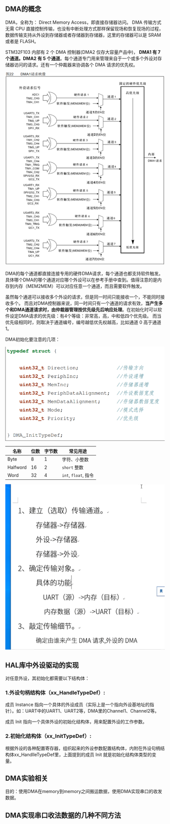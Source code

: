 ## DMA的概念

DMA，全称为： Direct Memory Access，即直接存储器访问。 DMA 传输方式无需 CPU 直接控制传输，也没有中断处理方式那样保留现场和恢复现场的过程，数据传输支持从外设到存储器或者存储器到存储器，这里的存储器可以是 SRAM 或者是 FLASH。  

STM32F103 内部有 2 个 DMA 控制器(DMA2 仅存大容量产品中)， **DMA1 有 7 个通道。DMA2 有 5 个通道**。每个通道专门用来管理来自于一个或多个外设对存储器访问的请求。还有一个仲裁器来协调各个 DMA 请求的优先权。

![image-20250821155709769](./assets/image-20250821155709769.png)

DMA的每个通道都直接连接专用的硬件DMA请求，每个通道也都支持软件触发。具体哪个DMA的哪个通道对应哪个外设可以在参考手册中查到。值得注意的是内存到内存（MEM2MEM）可以对应任意一个通道，而且需要软件触发。

虽然每个通道可以接收多个外设的请求，但是同一时间只能接收一个，不能同时接收多个。  而且对DMA控制器来说，同一时间只有一个通道的请求有效，**当产生多个和DMA通道请求时，由仲裁器管理按优先级先后响应处理**。在初始化时可以软件设定DMA请求的优先级：有4个等级：非常高，高，中和低四个优先级。  而当优先级相同时，则取决于通道编号，编号越低优先权越高，比如通道 0 高于通道 1。  

DMA初始化要注意的几项：

![image-20250821160435446](./assets/image-20250821160435446.png)



| 名称     | 位数 | 字节数 | 常见用途             |
| -------- | ---- | ------ | -------------------- |
| Byte     | 8    | 1      | 字符、小整数         |
| Halfword | 16   | 2      | `short` 整数         |
| Word     | 32   | 4      | `int`, `float`, 指令 |



![image-20250817161059528](./assets/image-20250817161059528.png)

## HAL库中外设驱动的实现

对任意外设，其初始化都需要以下结构体：

### 1.外设句柄结构体（xx_HandleTypeDef）:

成员 Instance 指向一个具体的外设成员（实际上是一个指向外设基地址的指针）。如：UART中的UART1、UART2等，DMA里的Channel1、Channel2等。

成员 Init 指向一个具体外设的初始化结构体，用来配置外设的工作参数。

### 2.初始化结构体（xx_InitTypeDef）:

 根据外设的各种配置寄存器，组织起来的外设参数配置结构体，内附在外设句柄结构体xx_HandlleTypeDef里，上面提到的成员 Init 就是初始化结构体类型的变量。



## DMA实验相关

目的：使用DMA在memory到memory之间搬运数据，使用DMA实现串口的收发数据。

## DMA实现串口收法数据的几种不同方法



